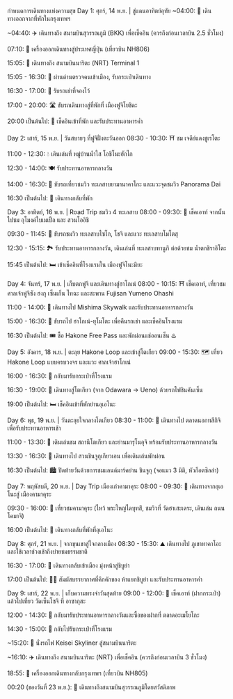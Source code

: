 กำหนดการเดินทางแห่งความสุข
Day 1: ศุกร์, 14 พ.ย. | สู่แดนอาทิตย์อุทัย
~04:00: 🚕 เดินทางออกจากที่พักในกรุงเทพฯ

~04:40: ✈️ เดินทางถึง สนามบินสุวรรณภูมิ (BKK) เพื่อเช็คอิน (ควรถึงก่อนเวลาบิน 2.5 ชั่วโมง)

07:10: 🛫 เครื่องออกเดินทางสู่ประเทศญี่ปุ่น (เที่ยวบิน NH806)

15:05: 🛬 เดินทางถึง สนามบินนาริตะ (NRT) Terminal 1

15:05 - 16:30: 🛂 ผ่านด่านตรวจคนเข้าเมือง, รับกระเป๋าเดินทาง

16:30 - 17:00: 🚗 รับรถเช่าที่จองไว้

17:00 - 20:00: 🛣️ ขับรถเดินทางสู่ที่พักที่ เมืองฟูจิโยชิดะ

20:00 เป็นต้นไป: 🏡 เช็คอินเข้าที่พัก และรับประทานอาหารค่ำ

Day 2: เสาร์, 15 พ.ย. | วันสบายๆ ที่ฟูจิฝั่งตะวันออก
08:30 - 10:30: ⛩️ ชม เจดีย์แดงชูเรโตะ

11:00 - 12:30: 💧 เดินเล่นที่ หมู่บ้านน้ำใส โอชิโนะฮักไก

12:30 - 14:00: 🍽️ รับประทานอาหารกลางวัน

14:00 - 16:30: 🌅 ขับรถเที่ยวชมวิว ทะเลสาบยามานาคาโกะ และแวะจุดชมวิว Panorama Dai

16:30 เป็นต้นไป: 🏡 เดินทางกลับที่พัก

Day 3: อาทิตย์, 16 พ.ย. | Road Trip ชมวิว 4 ทะเลสาบ
08:00 - 09:30: 🍁 เช็คเอาท์ จากนั้นไปชม อุโมงค์ใบเมเปิ้ล และ สวนโออิชิ

09:30 - 11:45: 🚗 ขับรถชมวิว ทะเลสาบไซโก, โชจิ และแวะ ทะเลสาบโมโตสุ

12:30 - 15:15: 🏞️ รับประทานอาหารกลางวัน, เดินเล่นที่ ทะเลสาบทานูกิ ต่อด้วยชม น้ำตกชิราอิโตะ

15:45 เป็นต้นไป: 🛏️ เข้าเช็คอินที่โรงแรมใน เมืองฟูจิโนะมิยะ

Day 4: จันทร์, 17 พ.ย. | เก็บตกฟูจิ และเดินทางสู่ฮาโกเน่
08:00 - 10:15: ⛩️ เช็คเอาท์, เที่ยวชม ศาลเจ้าฟูจิซัง ฮงกุ เซ็นเก็น ไทฉะ และสะพาน Fujisan Yumeno Ohashi

11:00 - 14:00: 🌉 เดินทางไป Mishima Skywalk และรับประทานอาหารกลางวัน

15:00 - 16:30: 🔑 ขับรถไป ฮาโกเน่-ยุโมโตะ เพื่อคืนรถเช่า และเช็คอินโรงแรม

16:30 เป็นต้นไป: 🎟️ ซื้อ Hakone Free Pass และพักผ่อนแช่ออนเซ็น ♨️

Day 5: อังคาร, 18 พ.ย. | ตะลุย Hakone Loop และเข้าสู่โตเกียว
09:00 - 15:30: 🗺️ เที่ยว Hakone Loop แบบครบวงจร และแวะ ศาลเจ้าฮาโกเน่

16:00 - 16:30: 🧳 กลับมารับกระเป๋าที่โรงแรม

16:30 - 19:00: 🚄 เดินทางสู่โตเกียว (จาก Odawara → Ueno) ด้วยรถไฟชินคันเซ็น

19:00 เป็นต้นไป: 🛏️ เช็คอินเข้าที่พักย่านอุเอโนะ

Day 6: พุธ, 19 พ.ย. | วันตะลุยใจกลางโตเกียว
08:30 - 11:00: 🍣 เดินทางไป ตลาดนอกทสึกิจิ เพื่อรับประทานอาหารเช้า

11:00 - 13:30: 🧱 เดินเล่นชม สถานีโตเกียว และย่านมารุโนอุจิ พร้อมรับประทานอาหารกลางวัน

13:30 - 16:30: 🌳 เดินทางไป สวนชินจูกุเกียวเอน เพื่อเดินเล่นพักผ่อน

16:30 เป็นต้นไป: 🏙️ ปิดท้ายวันด้วยการชมแลนด์มาร์คย่าน ชินจูกุ (จอแมว 3 มิติ, หัวก็อตซิลล่า)

Day 7: พฤหัสบดี, 20 พ.ย. | Day Trip เมืองเก่าคามาคุระ
08:00 - 09:30: 🚆 เดินทางจากอุเอโนะสู่ เมืองคามาคุระ

09:30 - 16:00: 🗿 เที่ยวชมคามาคุระ (ไหว้ พระใหญ่ไดบุทสึ, ชมวิวที่ วัดฮาเสะเดระ, เดินเล่น ถนนโคมาจิ)

16:00 เป็นต้นไป: 🚆 เดินทางกลับที่พักที่อุเอโนะ

Day 8: ศุกร์, 21 พ.ย. | จากขุนเขาสู่ใจกลางเมือง
08:30 - 15:30: ⛰️ เดินทางไป ภูเขาทาคาโอะ และใช้เวลาช่วงเช้าถึงบ่ายชมธรรมชาติ

16:30 - 17:00: 🚆 เดินทางกลับเข้าเมือง มุ่งหน้าสู่ชิบูย่า

17:00 เป็นต้นไป: 🚶‍♂️ สัมผัสบรรยากาศที่คึกคักของ ห้าแยกชิบูย่า และรับประทานอาหารค่ำ

Day 9: เสาร์, 22 พ.ย. | เก็บความทรงจำวันสุดท้าย
09:00 - 12:00: 🏯 เช็คเอาท์ (ฝากกระเป๋า) แล้วไปเที่ยว วัดเซ็นโซจิ ที่ อาซากุสะ

12:00 - 14:30: 🎁 กลับมารับประทานอาหารกลางวันและซื้อของฝากที่ ตลาดอะเมโยโกะ

14:30 - 15:00: 🧳 กลับไปรับกระเป๋าที่โรงแรม

~15:20: 🚄 นั่งรถไฟ Keisei Skyliner สู่สนามบินนาริตะ

~16:10: ✈️ เดินทางถึง สนามบินนาริตะ (NRT) เพื่อเช็คอิน (ควรถึงก่อนเวลาบิน 3 ชั่วโมง)

18:55: 🛫 เครื่องออกเดินทางกลับกรุงเทพฯ (เที่ยวบิน NH805)

00:20 (ของวันที่ 23 พ.ย.): 🛬 เดินทางถึงสนามบินสุวรรณภูมิโดยสวัสดิภาพ

